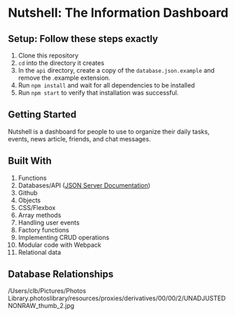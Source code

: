 # Nutshell: The Information Dashboard

## Setup: Follow these steps exactly

1. Clone this repository
1. `cd` into the directory it creates
1. In the `api` directory, create a copy of the `database.json.example` and remove the .example extension.
1. Run `npm install` and wait for all dependencies to be installed
1. Run `npm start` to verify that installation was successful.


## Getting Started

Nutshell is a dashboard for people to use to organize their daily tasks, events, news article, friends, and chat messages.


## Built With

1. Functions
1. Databases/API ([JSON Server Documentation](https://github.com/typicode/json-server))
1. Github
1. Objects
1. CSS/Flexbox
1. Array methods
1. Handling user events
1. Factory functions
1. Implementing CRUD operations
1. Modular code with Webpack
1. Relational data

## Database Relationships

/Users/clb/Pictures/Photos Library.photoslibrary/resources/proxies/derivatives/00/00/2/UNADJUSTEDNONRAW_thumb_2.jpg




